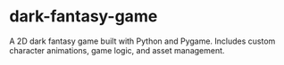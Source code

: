 # dark-fantasy-game
A 2D dark fantasy game built with Python and Pygame. Includes custom character animations, game logic, and asset management.
